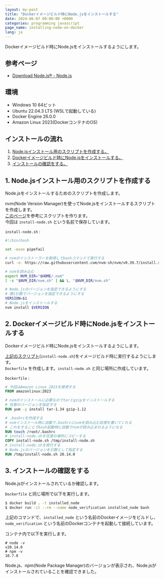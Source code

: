 ```yaml
---
layout: my-post
title: "Dockerイメージビルド時にNode.jsをインストールする"
date: 2024-06-07 00:00:00 +0000
categories: programming javascript
page_name: installing-node-on-docker
lang: ja
---
```


Dockerイメージビルド時にNode.jsをインストールするようにします。

## 参考ページ
- [Download Node.js® - Node.js](https://nodejs.org/en/download/package-manager)

## 環境
- Windows 10 64ビット
- Ubuntu 22.04.3 LTS (WSLで起動している)
- Docker Engine 26.0.0
- Amazon Linux 2023(DockerコンテナのOS)

## インストールの流れ
1. [Node.jsインストール用のスクリプトを作成する。](#1-nodejsインストール用のスクリプトを作成する)
2. [Dockerイメージビルド時にNode.jsをインストールする。](#2-dockerイメージビルド時にnodejsをインストールする)
3. [インストールの確認をする。](#3-インストールの確認をする)

## 1. Node.jsインストール用のスクリプトを作成する
Node.jsをインストールするためのスクリプトを作成します。  

nvm(Node Version Manager)を使ってNode.jsをインストールするスクリプトを作成します。  
[このページ](https://nodejs.org/en/download/package-manager)を参考にスクリプトを作ります。  
今回は `install-node.sh` という名前で保存しています。

`install-node.sh` :
```bash
#!/bin/bash

set -euxo pipefail

# nvmのインストーラーを取得してbashコマンドで実行する
curl -o- https://raw.githubusercontent.com/nvm-sh/nvm/v0.39.7/install.sh | bash

# nvmを読み込む
export NVM_DIR="$HOME/.nvm"
[ -s "$NVM_DIR/nvm.sh" ] && \. "$NVM_DIR/nvm.sh"

# Node.jsのバージョンを指定できるようにする
# 第1引数でバージョンを指定できるようにする
VERSION=$1
# Node.jsをインストールする
nvm install $VERSION
```

## 2. Dockerイメージビルド時にNode.jsをインストールする
Dockerイメージビルド時にNode.jsをインストールするようにします。

[上記のスクリプト](#1-nodejsインストール用のスクリプトを作成する)(`install-node.sh`)をイメージビルド時に実行するようにします。  
`Dockerfile` を作成します。`install-node.sh` と同じ場所に作成しています。

`Dockerfile` :
```dockerfile
# 今回はAmazon Linux 2023を使用する
FROM amazonlinux:2023

# nvmのインストールに必要なのでtarとgzipをインストールする
# 任意のバージョンを指定する
RUN yum -y install tar-1.34 gzip-1.12

# .bashrcを作成する
# nvmインストール時に自動で.bashrcにnvmを読み込む処理を書いてくれる
# これをすることでbash起動時に自動でnvmが読み込まれるようになる
RUN touch /root/.bashrc
# install-node.shを任意の場所にコピーする
COPY install-node.sh /tmp/install-node.sh
# install-node.shを実行する
# Node.jsのバージョンを引数として指定する
RUN /tmp/install-node.sh 20.14.0
```

## 3. インストールの確認をする
Node.jsがインストールされているか確認します。

`Dockerfile` と同じ場所で以下を実行します。

```bash
$ docker build . -t installed_node
$ docker run -it --rm --name node_verification installed_node bash
```

上記のコマンドで、`installed_node` という名前のDockerイメージをビルドし、`node_verification` という名前のDockerコンテナを起動して接続しています。

コンテナ内で以下を実行します。

```
# node -v
v20.14.0
# npm -v
10.7.0
```

Node.js、npm(Node Package Manager)のバージョンが表示され、Node.jsがインストールされていることを確認できました。